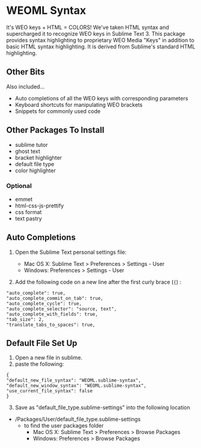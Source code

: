 # WEOML Syntax
It's WEO keys + HTML = COLORS! We've taken HTML syntax and supercharged it to recognize WEO keys in Sublime Text 3.
This package provides syntax highlighting to proprietary WEO Media "Keys" in addition to basic HTML syntax highlighting. It is derived from Sublime's standard HTML highlighting. 

## Other Bits
Also included...
  - Auto completions of all the WEO keys with corresponding parameters
  - Keyboard shortcuts for manipulating WEO brackets
  - Snippets for commonly used code

## Other Packages To Install
  - sublime tutor
  - ghost text
  - bracket highlighter
  - default file type
  - color highlighter

### Optional
  - emmet
  - html-css-js-prettify
  - css format
  - text pastry

## Auto Completions
1. Open the Sublime Text personal settings file:
    - Mac OS X: Sublime Text > Preferences > Settings - User
    - Windows: Preferences > Settings - User

2. Add the following code on a new line after the first curly brace (`{`)	:<br>

  `"auto_complete": true,`<br>
	`"auto_complete_commit_on_tab": true,`<br>
	`"auto_complete_cycle": true,`<br>
	`"auto_complete_selector": "source, text",`<br>
	`"auto_complete_with_fields": true,`<br>
	`"tab_size": 2,`<br>
	`"translate_tabs_to_spaces": true,`


## Default File Set Up
1. Open a new file in sublime.
2. paste the following:<br>

  `{`<br>
  `"default_new_file_syntax": "WEOML.sublime-syntax",`<br>
  `"default_new_window_syntax": "WEOML.sublime-syntax",`<br>
  `"use_current_file_syntax": false`<br>
  `}`

      
3. Save as "default_file_type.sublime-settings" into the following location
  - /Packages/User/default_file_type.sublime-settings
    - to find the user packages folder
      - Mac OS X: Sublime Text > Preferences > Browse Packages
      - Windows: Preferences > Browse Packages
